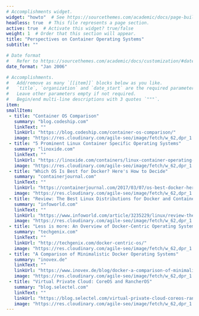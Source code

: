 ```yaml
---
# Accomplishments widget.
widget: "howto"  # See https://sourcethemes.com/academic/docs/page-builder/
headless: true  # This file represents a page section.
active: true  # Activate this widget? true/false
weight: 1  # Order that this section will appear.
title: "Perspectives on Container Operating Systems"
subtitle: ""

# Date format
#   Refer to https://sourcethemes.com/academic/docs/customization/#date-format
date_format: "Jan 2006"

# Accomplishments.
#   Add/remove as many `[[item]]` blocks below as you like.
#   `title`, `organization` and `date_start` are the required parameters.
#   Leave other parameters empty if not required.
#   Begin/end multi-line descriptions with 3 quotes `"""`.
item: 
smallItem: 
 - title: "Container OS Comparison"
   summary: "blog.codeship.com"
   linkText: ""
   linkUrl: "https://blog.codeship.com/container-os-comparison/"
   image: "https://res.cloudinary.com/agile-seo/image/fetch/w_62,dpr_1.0,d_blank_am8gzx.png/https%3A%2F%2Flogo.clearbit.com%2Fblog.codeship.com%3Fsize%3D250"
 - title: "5 Prominent Linux Container Specific Operating Systems"
   summary: "linoxide.com"
   linkText: ""
   linkUrl: "https://linoxide.com/containers/linux-container-operating-systems/"
   image: "https://res.cloudinary.com/agile-seo/image/fetch/w_62,dpr_1.0,d_blank_am8gzx.png/https%3A%2F%2Flogo.clearbit.com%2Flinoxide.com%3Fsize%3D250"
 - title: "Which OS Is Best for Docker? Here's How to Decide"
   summary: "containerjournal.com"
   linkText: ""
   linkUrl: "https://containerjournal.com/2017/03/07/os-best-docker-heres-decide/"
   image: "https://res.cloudinary.com/agile-seo/image/fetch/w_62,dpr_1.0,d_blank_am8gzx.png/https%3A%2F%2Flogo.clearbit.com%2Fcontainerjournal.com%3Fsize%3D250"
 - title: "Review: The Best Linux Distributions for Docker and Containers"
   summary: "infoworld.com"
   linkText: ""
   linkUrl: "https://www.infoworld.com/article/3235229/linux/review-the-best-linux-distros-for-docker-and-containers.html"
   image: "https://res.cloudinary.com/agile-seo/image/fetch/w_62,dpr_1.0,d_blank_am8gzx.png/https%3A%2F%2Flogo.clearbit.com%2Finfoworld.com%3Fsize%3D250"
 - title: "Less is more: An Overview of Docker-Centric Operating Systems"
   summary: "techgenix.com"
   linkText: ""
   linkUrl: "http://techgenix.com/docker-centric-os/"
   image: "https://res.cloudinary.com/agile-seo/image/fetch/w_62,dpr_1.0,d_blank_am8gzx.png/https%3A%2F%2Flogo.clearbit.com%2Ftechgenix.com%3Fsize%3D250"
 - title: "A Comparison of Minimalistic Docker Operating Systems"
   summary: "inovex.de"
   linkText: ""
   linkUrl: "https://www.inovex.de/blog/docker-a-comparison-of-minimalistic-operating-systems/"
   image: "https://res.cloudinary.com/agile-seo/image/fetch/w_62,dpr_1.0,d_blank_am8gzx.png/https%3A%2F%2Flogo.clearbit.com%2Finovex.de%3Fsize%3D250"
 - title: "Virtual Private Cloud: CoreOS and RancherOS"
   summary: "blog.selectel.com"
   linkText: ""
   linkUrl: "https://blog.selectel.com/virtual-private-cloud-coreos-rancheros/"
   image: "https://res.cloudinary.com/agile-seo/image/fetch/w_62,dpr_1.0,d_blank_am8gzx.png/https%3A%2F%2Flogo.clearbit.com%2Fblog.selectel.com%3Fsize%3D250"
---
```


